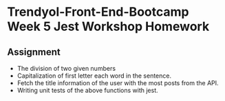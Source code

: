 # Trendyol-Front-End-Bootcamp Week 5 Jest Workshop Homework

 ## Assignment
 - The division of two given numbers
 - Capitalization of first letter each word in the sentence.
 - Fetch the title information of the user with the most posts from the API.
 - Writing unit tests of the above functions with jest.

